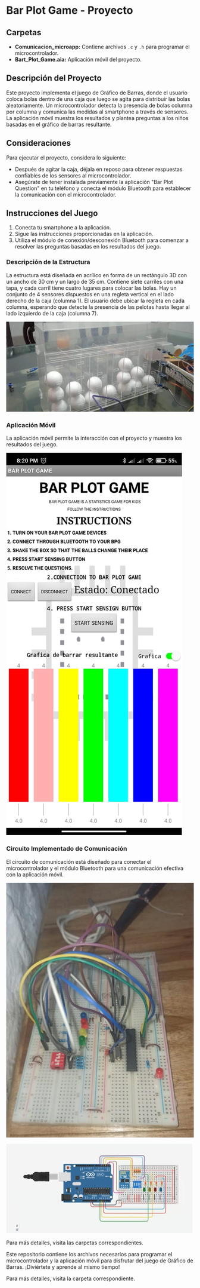 # Bar Plot Game - Proyecto

## Carpetas

- **Comunicacion_microapp:** Contiene archivos `.c` y `.h` para programar el microcontrolador.
- **Bart_Plot_Game.aia:** Aplicación móvil del proyecto.

## Descripción del Proyecto

Este proyecto implementa el juego de Gráfico de Barras, donde el usuario coloca bolas dentro de una caja que luego se agita para distribuir las bolas aleatoriamente. Un microcontrolador detecta la presencia de bolas columna por columna y comunica las medidas al smartphone a través de sensores. La aplicación móvil muestra los resultados y plantea preguntas a los niños basadas en el gráfico de barras resultante.

## Consideraciones

Para ejecutar el proyecto, considera lo siguiente:

- Después de agitar la caja, déjala en reposo para obtener respuestas confiables de los sensores al microcontrolador.
- Asegúrate de tener instalada previamente la aplicación "Bar Plot Question" en tu teléfono y conecta el módulo Bluetooth para establecer la comunicación con el microcontrolador.

## Instrucciones del Juego

1. Conecta tu smartphone a la aplicación.
2. Sigue las instrucciones proporcionadas en la aplicación.
3. Utiliza el módulo de conexión/desconexión Bluetooth para comenzar a resolver las preguntas basadas en los resultados del juego.

### Descripción de la Estructura

La estructura está diseñada en acrílico en forma de un rectángulo 3D con un ancho de 30 cm y un largo de 35 cm. Contiene siete carriles con una tapa, y cada carril tiene cuatro lugares para colocar las bolas. Hay un conjunto de 4 sensores dispuestos en una regleta vertical en el lado derecho de la caja (columna 1). El usuario debe ubicar la regleta en cada columna, esperando que detecte la presencia de las pelotas hasta llegar al lado izquierdo de la caja (columna 7).

![Caja y Estructura](img/monta.jpeg)

### Aplicación Móvil

La aplicación móvil permite la interacción con el proyecto y muestra los resultados del juego.

![Aplicación Móvil](img/app.jpeg)

### Circuito Implementado de Comunicación

El circuito de comunicación está diseñado para conectar el microcontrolador y el módulo Bluetooth para una comunicación efectiva con la aplicación móvil.


![El Circuito Implementado en la Protoboard](img/boar.jpeg)

![Circuito Implementado de Comunicación](img/conexion.jpeg)

Para más detalles, visita las carpetas correspondientes.

Este repositorio contiene los archivos necesarios para programar el microcontrolador y la aplicación móvil para disfrutar del juego de Gráfico de Barras. ¡Diviértete y aprende al mismo tiempo!

Para más detalles, visita la carpeta correspondiente.
